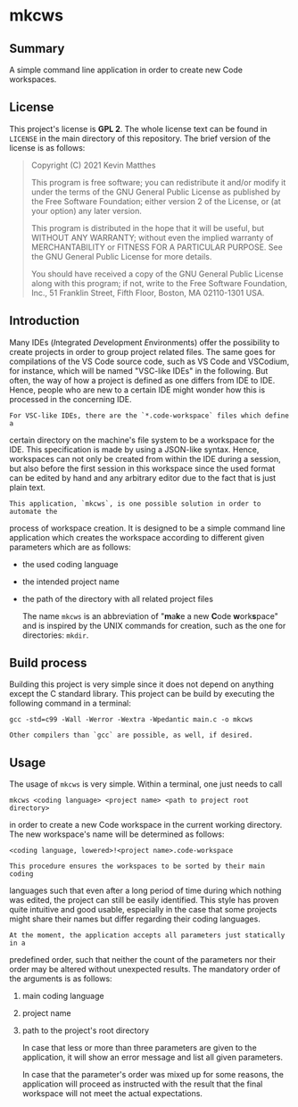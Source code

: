 <!--
    README.md : important information regarding this project.

    See `LICENSE' for full license.
-->

<!--
    Copyright (C) 2021 Kevin Matthes

    This program is free software; you can redistribute it and/or modify
    it under the terms of the GNU General Public License as published by
    the Free Software Foundation; either version 2 of the License, or
    (at your option) any later version.

    This program is distributed in the hope that it will be useful,
    but WITHOUT ANY WARRANTY; without even the implied warranty of
    MERCHANTABILITY or FITNESS FOR A PARTICULAR PURPOSE.  See the
    GNU General Public License for more details.

    You should have received a copy of the GNU General Public License along
    with this program; if not, write to the Free Software Foundation, Inc.,
    51 Franklin Street, Fifth Floor, Boston, MA 02110-1301 USA.
-->

# mkcws

## Summary

A simple command line application in order to create new Code workspaces.



## License

This project's license is **GPL 2**.  The whole license text can be found in
`LICENSE` in the main directory of this repository.  The brief version of the
license is as follows:

> Copyright (C) 2021 Kevin Matthes
>
> This program is free software; you can redistribute it and/or modify
> it under the terms of the GNU General Public License as published by
> the Free Software Foundation; either version 2 of the License, or
> (at your option) any later version.
>
> This program is distributed in the hope that it will be useful,
> but WITHOUT ANY WARRANTY; without even the implied warranty of
> MERCHANTABILITY or FITNESS FOR A PARTICULAR PURPOSE.  See the
> GNU General Public License for more details.
>
> You should have received a copy of the GNU General Public License along
> with this program; if not, write to the Free Software Foundation, Inc.,
> 51 Franklin Street, Fifth Floor, Boston, MA 02110-1301 USA.



## Introduction

Many IDEs (*I*ntegrated *D*evelopment *E*nvironments) offer the possibility to
create projects in order to group project related files.  The same goes for
compilations of the VS Code source code, such as VS Code and VSCodium, for
instance, which will be named "VSC-like IDEs" in the following.  But often,
the way of how a project is defined as one differs from IDE to IDE.  Hence,
people who are new to a certain IDE might wonder how this is processed in the
concerning IDE.

    For VSC-like IDEs, there are the `*.code-workspace` files which define a
certain directory on the machine's file system to be a workspace for the IDE.
This specification is made by using a JSON-like syntax.  Hence, workspaces can
not only be created from within the IDE during a session, but also before the
first session in this workspace since the used format can be edited by hand and
any arbitrary editor due to the fact that is just plain text.

    This application, `mkcws`, is one possible solution in order to automate the
process of workspace creation.  It is designed to be a simple command line
application which creates the workspace according to different given parameters
which are as follows:

* the used coding language
* the intended project name
* the path of the directory with all related project files

    The name `mkcws` is an abbreviation of "**m**a**k**e a new **C**ode
**w**ork**s**pace" and is inspired by the UNIX commands for creation, such as
the one for directories: `mkdir`.



## Build process

Building this project is very simple since it does not depend on anything
except the C standard library.  This project can be build by executing the
following command in a terminal:

```
gcc -std=c99 -Wall -Werror -Wextra -Wpedantic main.c -o mkcws
```

    Other compilers than `gcc` are possible, as well, if desired.



## Usage

The usage of `mkcws` is very simple.  Within a terminal, one just needs to call

```
mkcws <coding language> <project name> <path to project root directory>
```

in order to create a new Code workspace in the current working directory.  The
new workspace's name will be determined as follows:

```
<coding language, lowered>!<project name>.code-workspace
```

    This procedure ensures the workspaces to be sorted by their main coding
languages such that even after a long period of time during which nothing was
edited, the project can still be easily identified.  This style has proven quite
intuitive and good usable, especially in the case that some projects might share
their names but differ regarding their coding languages.

    At the moment, the application accepts all parameters just statically in a
predefined order, such that neither the count of the parameters nor their order
may be altered without unexpected results.  The mandatory order of the arguments
is as follows:

1. main coding language
2. project name
3. path to the project's root directory

    In case that less or more than three parameters are given to the application,
it will show an error message and list all given parameters.

    In case that the parameter's order was mixed up for some reasons, the
application will proceed as instructed with the result that the final workspace
will not meet the actual expectations.
